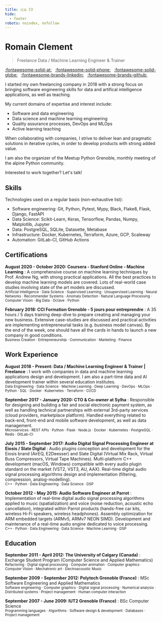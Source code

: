 ```yaml
---
title: 🇬🇧 CV
hide:
  - footer
robots: noindex, nofollow
---
```


<!--
Idea:
- use YAML frontmatter metadata for sections
- use specific cv jinja2 template (might require css print media queries for good printing)
- add print link in template
- auto-generate PDF on CI? (might not be necessary)
- samples:
    - https://www.arp242.net/cv/cv-martintournoij
    - https://serhii.vasylenko.info/cv/
    - https://ano.ee/cv
 -->

# Romain Clement

> Freelance Data / Machine Learning Engineer & Trainer

[:fontawesome-solid-at:](mailto:cv@romain-clement.net "E-mail")
<span style="margin-right: 0.5rem;"></span>
[:fontawesome-solid-phone:](tel:+33686101895 "Phone")
<span style="margin-right: 0.5rem;"></span>
[:fontawesome-solid-globe:](https://romain-clement.net "Website")
<span style="margin-right: 0.5rem;"></span>
[:fontawesome-brands-linkedin:](https://www.linkedin.com/in/romainclement "LinkedIn")
<span style="margin-right: 0.5rem;"></span>
[:fontawesome-brands-github:](https://github.com/rclement "GitHub")

I started my own freelancing company in 2018 with a strong focus on bringing software engineering skills for data and artifical intelligence applications, as well as teaching.

My current domains of expertise and interest include:

- Software and data engineering
- Data science and machine learning engineering
- Quality assurance processes, DevOps and MLOps
- Active learning teaching

When collaborating with companies, I strive to deliver lean and pragmatic solutions in iterative cycles, in order to develop products with strong added value.

I am also the organizer of the Meetup Python Grenoble, monthly meeting of the alpine Python community.

Interested to work together? Let's talk!

## Skills

Technologies used on a regular basis (non-exhaustive list):

- Software engineering: Git, Python, Pytest, Mypy, Black, Flake8, Flask, Django, FastAPI
- Data Science: Scikit-Learn, Keras, Tensorflow, Pandas, Numpy, Matplotlib, Jupyter
- Data: PostgreSQL, SQLite, Datasette, Metabase
- Infrastructure: Docker, Kubernetes, Terraform, Azure, GCP, Scaleway
- Automation: GitLab-CI, GitHub Actions

## Certifications

**August 2020 - October 2020: Coursera - Stanford Online - Machine Learning**
:   A comprehensive course on machine learning techniques by Prof. Andrew Ng,
    with strong practical applications. All the best practices to develop machine
    learning models are covered. Lots of real-world case studies involving state
    of the art models are discussed.<br>
    <small>
    Artificial Intelligence · Data Science · Supervised Learning · Unsupervised Learning · Neural Networks · Recommender Systems · Anomaly Detection · Natural Language Processing · Computer Vision · Big Data · Octave · Python
    </small>

**February 2018: CCI Formation Grenoble - 5 jours pour entreprendre**
:   A 35 hours / 5 days training deep-dive to prepare creating and managing your
    new business. Extensive case-studies are discussed and practical activities
    are implementing entrepreneurial tasks (e.g. business model canvas). By the
    end of the week, one should have all the cards in hands to launch a new company
    in good conditions.<br>
    <small>
    Business Creation · Entrepreneurship · Communication · Marketing · Finance
    </small>

## Work Experience

**August 2018 - Present: Data / Machine Learning Engineer & Trainer | Freelance**
:   I work with companies in data and machine learning applications design and
    development. I am also a part-time data and AI development trainer within
    several education institutes.<br>
    <small>
    Data Engineering · Data Science · Machine Learning · Deep Learning · DevOps · MLOps · Python · SQL · Docker · Kubernetes · Terraform · CI/CD
    </small>

**September 2017 - January 2020: CTO & Co-owner at Sylha**
:   Responsible for designing and building a fair and social electronic payment system,
    as well as handling technical partnerships with external 3rd-party services
    (cloud providers, marketplace platform). Handled everything related to back-end,
    front-end and mobile software development, as well as data management.<br>
    <small>
    Microservices · REST APIs · Python · Flask · Node.js · Docker · Kubernetes · PostgreSQL · Redis · GitLab-CI
    </small>

**July 2015 - September 2017: Audio Digital Signal Processing Engineer at Eiosis / Slate Digital**
:   Audio plugins conception and development for the Eiosis brand (AirEQ, E2Deesser)
    and Slate Digital (Virtual Mix Rack, Virtual Buss Compressors, Virtual Tape Machines).
    Multi-platform C++ development (macOS, Windows) compatible with every audio plugin
    standard on the market (VST2, VST3, AU, AAX).
    Real-time digital audio signal processing algorithms design and implementation
    (filtering, compression, analog-modelling).<br>
    <small>
    C++ · Python · Data Engineering · Data Science · DSP
    </small>

**October 2012 - May 2015: Audio Software Engineer at Parrot**
:   Implementation of real-time digital audio signal processing algorithms applied
    to music (spatialization) and voice (noise reduction, acoustic echo cancellation),
    integrated within Parrot products (hands-free car kits, wireless Hi-Fi speakers,
    wireless headphones).
    Assembly optimization for ARM embedded targets (ARMv5, ARMv7 NEON SIMD).
    Development and maintenance of a real-time audio engine dedicated to voice processing.<br>
    <small>
    C++ · Python · Data Engineering · Data Science · Machine Learning · DSP
    </small>

## Education

**September 2011 - April 2012: The University of Calgary (Canada)**
:   Exchange Student Program (Computer Science and Applied Mathematics)<br>
    <small>
    Refactoring · Digital signal processing · Computer animation · Computer graphics · Computer Vision · Mechatronic art · Electroacoustic Music
    </small>

**September 2009 - September 2012: Polytech Grenoble (France)**
:   MSc Software Engineering and Applied Mathematics<br>
    <small>
    Software engineering · Computer graphics · Digital signal processing · Numerical analysis · Distributed systems · Project management · Human computer interaction
    </small>

**September 2007 - June 2009: IUT2 Grenoble (France)**
:   BSc Computer Science<br>
    <small>
    Programming languages · Algorithms · Software design & development · Databases · Project management
    </small>
